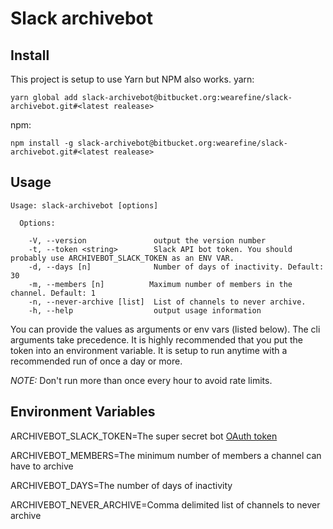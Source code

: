 Slack archivebot
================

## Install

This project is setup to use Yarn but NPM also works.
yarn:
```
yarn global add slack-archivebot@bitbucket.org:wearefine/slack-archivebot.git#<latest realease>
```
npm:
```
npm install -g slack-archivebot@bitbucket.org:wearefine/slack-archivebot.git#<latest realease>
```

## Usage

```
Usage: slack-archivebot [options]

  Options:

    -V, --version               output the version number
    -t, --token <string>        Slack API bot token. You should probably use ARCHIVEBOT_SLACK_TOKEN as an ENV VAR.
    -d, --days [n]              Number of days of inactivity. Default: 30
    -m, --members [n]          Maximum number of members in the channel. Default: 1
    -n, --never-archive [list]  List of channels to never archive.
    -h, --help                  output usage information
```
You can provide the values as arguments or env vars (listed below). The cli arguments take precedence. It is highly recommended that you put the token into an environment variable. It is setup to run anytime with a recommended run of once a day or more. 

*_NOTE:_* Don't run more than once every hour to avoid rate limits. 

## Environment Variables
ARCHIVEBOT_SLACK_TOKEN=The super secret bot [OAuth token](https://api.slack.com/apps)

ARCHIVEBOT_MEMBERS=The minimum number of members a channel can have to archive

ARCHIVEBOT_DAYS=The number of days of inactivity

ARCHIVEBOT_NEVER_ARCHIVE=Comma delimited list of channels to never archive
